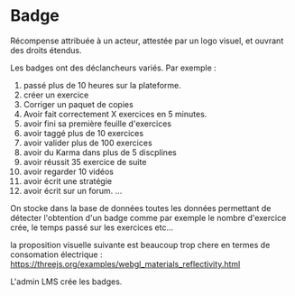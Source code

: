 # Badge

Récompense attribuée à un acteur, attestée par un logo visuel, et ouvrant des droits étendus.

Les badges ont des déclancheurs variés. Par exemple :
1) passé plus de 10 heures sur la plateforme.
2) créer un exercice
3) Corriger un paquet de copies
4) Avoir fait correctement X exercices en 5 minutes.
5) avoir fini sa première feuille d'exercices
6) avoir taggé plus de 10 exercices
7) avoir valider plus de 100 exercices
8) avoir du Karma dans plus de 5 discplines
9) avoir réussit 35 exercice de suite 
10) avoir regarder 10 vidéos
11) avoir écrit une stratégie
12) avoir écrit sur un forum.
...


On stocke dans la base de données toutes les données permettant de détecter l'obtention d'un badge comme par exemple le nombre d'exercice crée, le temps passé sur les exercices etc...

la proposition visuelle suivante est beaucoup trop chere en termes de consomation électrique : https://threejs.org/examples/webgl_materials_reflectivity.html

L'admin LMS crée les badges.

<!---
Author : Hugo
Validator : Jordan
-->
